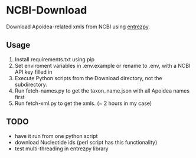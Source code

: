 # NCBI-Download

Download Apoidea-related xmls from NCBI using [entrezpy](https://entrezpy.readthedocs.io).

## Usage

1.  Install requirements.txt using pip
2.  Set enviroment variables in .env.example or rename to .env, with a NCBI API key filled in
3.  Execute Python scripts from the Download directory, not the subdirectory.
4.  Run fetch-names.py to get the taxon_name.json with all Apoidea names first
5.  Run fetch-xml.py to get the xmls. (~ 2 hours in my case)

## TODO
- have it run from one python script
- download Nucleotide ids (perl script has this functionality)
- test multi-threading in entrezpy library